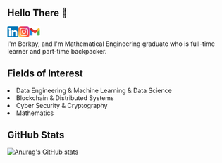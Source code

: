 ## Hello There 👋
<a href="https://www.linkedin.com/in/berkayahi"> <img align="left" alt="Berkay's LinkedIn" width="25px" src= "https://raw.githubusercontent.com/berkayahi/berkayahi/main/images/linkedin.svg"/> </a>
<a href="https://www.instagram.com/ahiontheway"> <img align="left" alt="Berkay's Instagram" width="25px" src= "https://raw.githubusercontent.com/berkayahi/berkayahi/main/images/instagram.svg"/> </a>
<a href="mailto:berkayahi@gmail.com"> <img align="left" alt="Mail to Berkay" width="25px" src="https://raw.githubusercontent.com/berkayahi/berkayahi/main/images/gmail.svg"/></a>
<br>

I'm Berkay, and I'm Mathematical Engineering graduate who is full-time learner and part-time backpacker.

## Fields of Interest 
<li>Data Engineering & Machine Learning & Data Science</li>
<li>Blockchain & Distributed Systems</li>
<li>Cyber Security & Cryptography</li>
<li>Mathematics</li>


## GitHub Stats
[![Anurag's GitHub stats](https://github-readme-stats.vercel.app/api?username=berkayahi&theme=merko&show_icons=true)](https://github.com/berkayahi/berkayahi)
